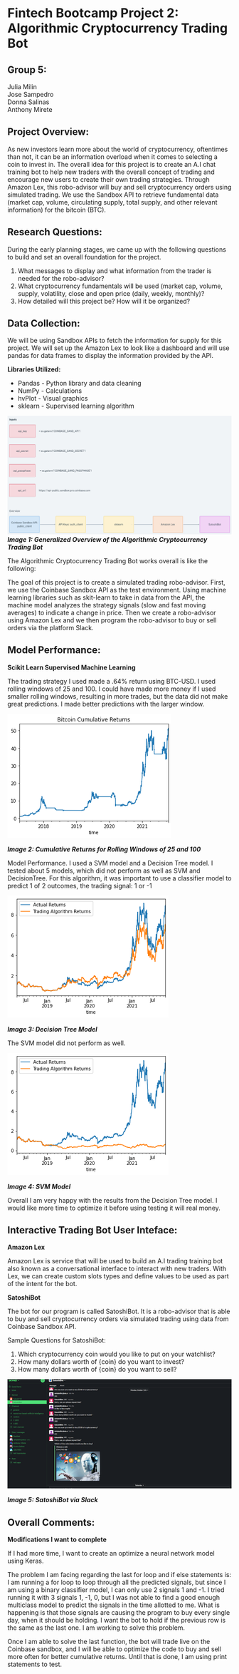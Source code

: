 # Fintech Bootcamp Project 2: Algorithmic Cryptocurrency Trading Bot

## **Group 5:**

Julia Milin<br/>
Jose Sampedro<br/>
Donna Salinas<br/>
Anthony Mirete<br/>

## **Project Overview:**

As new investors learn more about the world of cryptocurrency, oftentimes than not, it can be an information overload when it comes to selecting a coin to invest in. The overall idea for this project is to create an A.I chat training bot to help new traders with the overall concept of trading and encourage new users to create their own trading strategies. Through Amazon Lex, this robo-advisor will buy and sell cryptocurrency orders using simulated trading. We use the Sandbox API to retrieve fundamental data (market cap, volume, circulating supply, total supply, and other relevant information) for the bitcoin (BTC). 

## **Research Questions:**

During the early planning stages, we came up with the following questions to build and set an overall foundation for the project. 

1. What messages to display and what information from the trader is needed for the robo-advisor?
2. What cryptocurrency fundamentals will be used (market cap, volume, supply, volatility, close and open price (daily, weekly, monthly)?
3. How detailed will this project be? How will it be organized? 

## **Data Collection:**

We will be using Sandbox APIs to fetch the information for supply for this project. We will set up the Amazon Lex to look like a dashboard and will use pandas for data frames to display the information provided by the API. 

**Libraries Utilized:**

- Pandas - Python library and data cleaning
- NumPy - Calculations
- hvPlot - Visual graphics
- sklearn - Supervised learning algorithm 

![](Project2Images/OverviewProject2.png)
***Image 1: Generalized Overview of the Algorithmic Cryptocurrency Trading Bot***

The Algorithmic Cryptocurrency Trading Bot works overall is like the following:

The goal of this project is to create a simulated trading robo-advisor. First, we use the Coinbase Sandbox API as the test environment. Using machine learning libraries such as skit-learn to take in data from the API, the machine model analyzes the strategy signals (slow and fast moving averages) to indicate a change in price. Then we create a robo-advisor using Amazon Lex and we then program the robo-advisor to buy or sell orders via the platform Slack.

## **Model Performance:**

**Scikit Learn Supervised Machine Learning**

The trading strategy I used made a .64% return using BTC-USD.  I used rolling windows of 25 and 100.  I could have made more money if I used smaller rolling windows, resulting in more trades, but the data did not make great predictions.  I made better predictions with the larger window.

![alt text](https://github.com/IJASI/Team-5---Project/blob/main/cumulatin_returns.png)

***Image 2: Cumulative Returns for Rolling Windows of 25 and 100***

Model Performance.  I used a SVM model and a Decision Tree model.  I tested about 5 models, which did not perform as well as SVM and DecisionTree. For this algorithm, it was important to use a classifier model to predict 1 of 2 outcomes, the trading signal: 1 or -1


![alt text](https://github.com/IJASI/Team-5---Project/blob/main/decisiontree.png)

***Image 3: Decision Tree Model***


The SVM model did not perform as well.

![alt text](https://github.com/IJASI/Team-5---Project/blob/main/svm_model.png)

***Image 4: SVM Model***

Overall I am very happy with the results from the Decision Tree model.  I would like more time to optimize it before using testing it will real money.

## **Interactive Trading Bot User Inteface:**

**Amazon Lex**

Amazon Lex is service that will be used to build an A.I trading training bot also known as a conversational interface to interact with new traders. With Lex, we can create custom slots types and define values to be used as part of the intent for the bot.

**SatoshiBot**

The bot for our program is called SatoshiBot. It is a robo-advisor that is able to buy and sell cryptocurrency orders via simulated trading using data from Coinbase Sandbox API.

Sample Questions for SatoshiBot:

1. Which cryptocurrency coin would you like to put on your watchlist?
2. How many dollars worth of {coin} do you want to invest?
3. How many dollars worth of {coin} do you want to sell?

![](Project2Images/SatoshiBoi.png)

***Image 5: SatoshiBot via Slack***

## **Overall Comments:**

**Modifications I want to complete**

If I had more time, I want to create an optimize a neural network model using Keras.  

The problem I am facing regarding the last for loop and if else statements is:  I am running a for loop to loop through all the predicted signals, but since I am using a binary classifier model, I can only use 2 signals 1 and -1.  I tried running it with 3 signals 1, -1, 0, but I was not able to find a good enough multiclass model to predict the signals in the time allotted to me.  What is happening is that those signals are causing the program to buy every single day, when it should be holding.  I want the bot to hold if the previous row is the same as the last one.  I am working to solve this problem.

Once I am able to solve the last function, the bot will trade live on the Coinbase sandbox, and I will be able to optimize the code to buy and sell more often for better cumulative returns.  Until that is done, I am using print statements to test.

